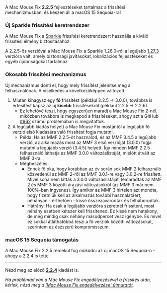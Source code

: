 A Mac Mouse Fix **2.2.5** fejlesztéseket tartalmaz a frissítési mechanizmusban, és készen áll a macOS 15 Sequoia-ra!

### Új Sparkle frissítési keretrendszer

A Mac Mouse Fix a [Sparkle](https://sparkle-project.org/) frissítési keretrendszert használja a kiváló frissítési élmény biztosításához.

A 2.2.5-ös verzióval a Mac Mouse Fix a Sparkle 1.26.0-ról a legújabb [1.27.3](https://github.com/sparkle-project/Sparkle/releases/tag/1.27.3) verzióra vált, amely biztonsági javításokat, lokalizációs fejlesztéseket és egyéb újdonságokat tartalmaz.

### Okosabb frissítési mechanizmus

Új mechanizmus dönti el, hogy mely frissítést jelenítse meg a felhasználónak. A viselkedés a következőképpen változott:

1. Miután kihagysz egy **fő** frissítést (például 2.2.5 -> 3.0.0), továbbra is értesítést kapsz az új **kisebb** frissítésekről (például 2.2.5 -> 2.2.6).
    - Ez lehetővé teszi, hogy egyszerűen maradj a Mac Mouse Fix 2-nél, miközben továbbra is megkapod a frissítéseket, ahogy azt a GitHub [#962](https://github.com/noah-nuebling/mac-mouse-fix/issues/962) számú problémában is megvitattuk.
2. A legújabb kiadás helyett a Mac Mouse Fix mostantól a legújabb fő verzió első kiadására való frissítést fogja mutatni.
    - Példa: Ha az MMF 2.2.5-öt használod, és az MMF 3.4.5 a legújabb verzió, az alkalmazás most az MMF 3 első verzióját (3.0.0) fogja mutatni a legújabb verzió (3.4.5) helyett. Így minden MMF 2.2.5 felhasználó láthatja az MMF 3.0.0 változáslistáját, mielőtt átvált az MMF 3-ra.
    - Megbeszélés:
        - Ennek fő oka, hogy korábban az év során sok MMF 2 felhasználó közvetlenül az MMF 2-ről az MMF 3.0.1-re vagy 3.0.2-re frissített. Mivel soha nem látták a 3.0.0 változáslistáját, lemaradtak az MMF 2 és MMF 3 közötti árazási változásokról (az MMF 3 már nem 100%-ban ingyenes). Így amikor az MMF 3 hirtelen azt mondta, hogy fizetniük kell az alkalmazás további használatáért, néhányan - érthetően - kissé összezavarodtak és felháborodtak.
        - Hátrány: Ha csak a legújabb verzióra szeretnél frissíteni, most néhány esetben kétszer kell frissítened. Ez kissé nem hatékony, de még mindig csak néhány másodpercet vesz igénybe. És mivel ez sokkal átláthatóbbá teszi a fő verziók közötti változásokat, szerintem ez észszerű kompromisszum.

### macOS 15 Sequoia támogatás

A Mac Mouse Fix 2.2.5 remekül fog működni az új macOS 15 Sequoia-n - ahogy a 2.2.4 is tette.

---

Nézd meg az előző [**2.2.4**](https://github.com/noah-nuebling/mac-mouse-fix/releases/tag/2.2.4) kiadást is.

*Ha problémád van a Mac Mouse Fix engedélyezésével a frissítés után, kérlek, nézd meg a ['Mac Mouse Fix engedélyezése' útmutatót](https://github.com/noah-nuebling/mac-mouse-fix/discussions/861).*